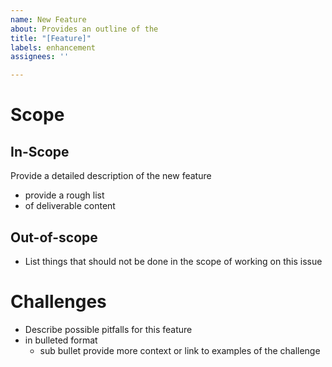 ```yaml
---
name: New Feature
about: Provides an outline of the
title: "[Feature]"
labels: enhancement
assignees: ''

---
```


# Scope

## In-Scope

Provide a detailed description of the new feature 

- provide a rough list
- of deliverable content

## Out-of-scope

- List things that should not be done in the scope of working on this issue

# Challenges

- Describe possible pitfalls for this feature
- in bulleted format
  - sub bullet provide more context or link to examples of the challenge

